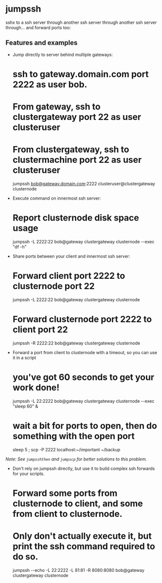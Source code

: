 jumpssh
=======

sshx to a ssh server through another ssh server through another ssh server through... and forward ports too:

Features and examples
---------------------

- Jump directly to server behind multiple gateways:

    # ssh to gateway.domain.com port 2222 as user bob.
    # From gateway, ssh to clustergateway port 22 as user clusteruser
    # From clustergateway, ssh to clustermachine port 22 as user clusteruser    

    jumpssh bob@gateway.domain.com:2222 clusteruser@clustergateway clusternode

- Execute command on innermost ssh server:

	# Report clusternode disk space usage
    jumpssh -L 2222:22 bob@gateway clustergateway clusternode --exec "df -h"

- Share ports between your client and innermost ssh server:

	# Forward client port 2222 to clusternode port 22
    jumpssh -L 2222:22 bob@gateway clustergateway clusternode

    # Forward clusternode port 2222 to client port 22
    jumpssh -R 2222:22 bob@gateway clustergateway clusternode

- Forward a port from client to clusternode with a timeout, so you can use it in a script

	# you've got 60 seconds to get your work done!
    jumpssh -L 22:2222 bob@gateway clustergateway clusternode --exec "sleep 60" &            
    # wait a bit for ports to open, then do something with the open port        
    sleep 5 ; scp -P 2222 localhost:~/important ~/backup

*Note: See `jumpsshthen` and `jumpscp` for better solutions to this problem.*

- Don't rely on jumpssh directly, but use it to build complex ssh forwards for your scripts.

	# Forward some ports from clusternode to client, and some from client to clusternode.
	# Only don't actually execute it, but print the ssh command required to do so.
	jumpssh --echo -L 22:2222 -L 81:81 -R 8080:8080 bob@gateway clustergateway clusternode